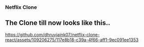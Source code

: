 ### Netflix Clone 


## The Clone till now looks like this.. 

https://github.com/dhruvjaink07/netflix-clone-react/assets/109206275/117e8b18-c39a-4f66-aff1-9ec091ee1353

